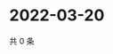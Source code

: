 # 2022-03-20

共 0 条

<!-- BEGIN WEIBO -->
<!-- 最后更新时间 Sun Mar 20 2022 20:19:05 GMT+0800 (China Standard Time) -->

<!-- END WEIBO -->
